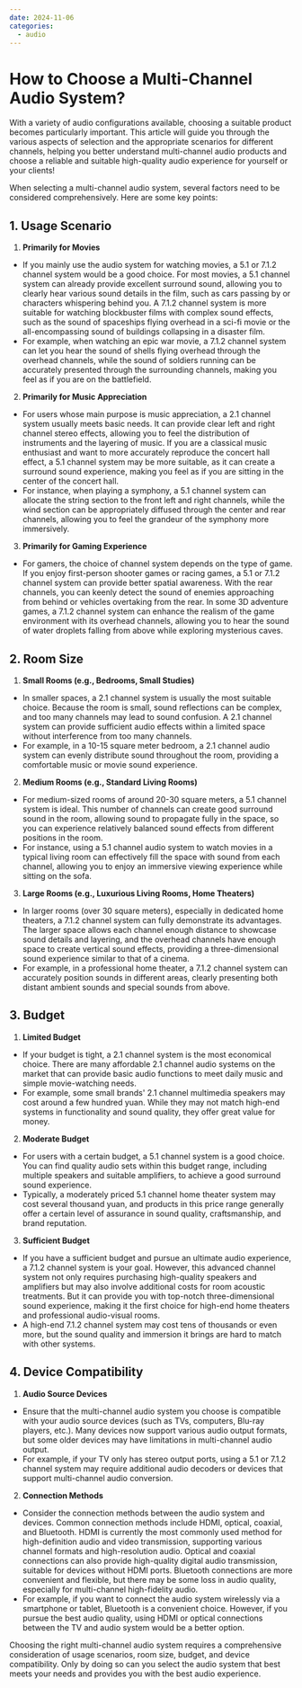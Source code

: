 ```yaml
---
date: 2024-11-06
categories:
  - audio
---
```


# How to Choose a Multi-Channel Audio System?
With a variety of audio configurations available, choosing a suitable product becomes particularly important. This article will guide you through the various aspects of selection and the appropriate scenarios for different channels, helping you better understand multi-channel audio products and choose a reliable and suitable high-quality audio experience for yourself or your clients!
<!-- more -->

When selecting a multi-channel audio system, several factors need to be considered comprehensively. Here are some key points:

## 1. Usage Scenario
1. **Primarily for Movies**
- If you mainly use the audio system for watching movies, a 5.1 or 7.1.2 channel system would be a good choice. For most movies, a 5.1 channel system can already provide excellent surround sound, allowing you to clearly hear various sound details in the film, such as cars passing by or characters whispering behind you. A 7.1.2 channel system is more suitable for watching blockbuster films with complex sound effects, such as the sound of spaceships flying overhead in a sci-fi movie or the all-encompassing sound of buildings collapsing in a disaster film.
- For example, when watching an epic war movie, a 7.1.2 channel system can let you hear the sound of shells flying overhead through the overhead channels, while the sound of soldiers running can be accurately presented through the surrounding channels, making you feel as if you are on the battlefield.

2. **Primarily for Music Appreciation**
- For users whose main purpose is music appreciation, a 2.1 channel system usually meets basic needs. It can provide clear left and right channel stereo effects, allowing you to feel the distribution of instruments and the layering of music. If you are a classical music enthusiast and want to more accurately reproduce the concert hall effect, a 5.1 channel system may be more suitable, as it can create a surround sound experience, making you feel as if you are sitting in the center of the concert hall.
- For instance, when playing a symphony, a 5.1 channel system can allocate the string section to the front left and right channels, while the wind section can be appropriately diffused through the center and rear channels, allowing you to feel the grandeur of the symphony more immersively.

3. **Primarily for Gaming Experience**
- For gamers, the choice of channel system depends on the type of game. If you enjoy first-person shooter games or racing games, a 5.1 or 7.1.2 channel system can provide better spatial awareness. With the rear channels, you can keenly detect the sound of enemies approaching from behind or vehicles overtaking from the rear. In some 3D adventure games, a 7.1.2 channel system can enhance the realism of the game environment with its overhead channels, allowing you to hear the sound of water droplets falling from above while exploring mysterious caves.

## 2. Room Size
1. **Small Rooms (e.g., Bedrooms, Small Studies)**
- In smaller spaces, a 2.1 channel system is usually the most suitable choice. Because the room is small, sound reflections can be complex, and too many channels may lead to sound confusion. A 2.1 channel system can provide sufficient audio effects within a limited space without interference from too many channels.
- For example, in a 10-15 square meter bedroom, a 2.1 channel audio system can evenly distribute sound throughout the room, providing a comfortable music or movie sound experience.

2. **Medium Rooms (e.g., Standard Living Rooms)**
- For medium-sized rooms of around 20-30 square meters, a 5.1 channel system is ideal. This number of channels can create good surround sound in the room, allowing sound to propagate fully in the space, so you can experience relatively balanced sound effects from different positions in the room.
- For instance, using a 5.1 channel audio system to watch movies in a typical living room can effectively fill the space with sound from each channel, allowing you to enjoy an immersive viewing experience while sitting on the sofa.

3. **Large Rooms (e.g., Luxurious Living Rooms, Home Theaters)**
- In larger rooms (over 30 square meters), especially in dedicated home theaters, a 7.1.2 channel system can fully demonstrate its advantages. The larger space allows each channel enough distance to showcase sound details and layering, and the overhead channels have enough space to create vertical sound effects, providing a three-dimensional sound experience similar to that of a cinema.
- For example, in a professional home theater, a 7.1.2 channel system can accurately position sounds in different areas, clearly presenting both distant ambient sounds and special sounds from above.

## 3. Budget
1. **Limited Budget**
- If your budget is tight, a 2.1 channel system is the most economical choice. There are many affordable 2.1 channel audio systems on the market that can provide basic audio functions to meet daily music and simple movie-watching needs.
- For example, some small brands' 2.1 channel multimedia speakers may cost around a few hundred yuan. While they may not match high-end systems in functionality and sound quality, they offer great value for money.

2. **Moderate Budget**
- For users with a certain budget, a 5.1 channel system is a good choice. You can find quality audio sets within this budget range, including multiple speakers and suitable amplifiers, to achieve a good surround sound experience.
- Typically, a moderately priced 5.1 channel home theater system may cost several thousand yuan, and products in this price range generally offer a certain level of assurance in sound quality, craftsmanship, and brand reputation.

3. **Sufficient Budget**
- If you have a sufficient budget and pursue an ultimate audio experience, a 7.1.2 channel system is your goal. However, this advanced channel system not only requires purchasing high-quality speakers and amplifiers but may also involve additional costs for room acoustic treatments. But it can provide you with top-notch three-dimensional sound experience, making it the first choice for high-end home theaters and professional audio-visual rooms.
- A high-end 7.1.2 channel system may cost tens of thousands or even more, but the sound quality and immersion it brings are hard to match with other systems.

## 4. Device Compatibility
1. **Audio Source Devices**
- Ensure that the multi-channel audio system you choose is compatible with your audio source devices (such as TVs, computers, Blu-ray players, etc.). Many devices now support various audio output formats, but some older devices may have limitations in multi-channel audio output.
- For example, if your TV only has stereo output ports, using a 5.1 or 7.1.2 channel system may require additional audio decoders or devices that support multi-channel audio conversion.

2. **Connection Methods**
- Consider the connection methods between the audio system and devices. Common connection methods include HDMI, optical, coaxial, and Bluetooth. HDMI is currently the most commonly used method for high-definition audio and video transmission, supporting various channel formats and high-resolution audio. Optical and coaxial connections can also provide high-quality digital audio transmission, suitable for devices without HDMI ports. Bluetooth connections are more convenient and flexible, but there may be some loss in audio quality, especially for multi-channel high-fidelity audio.
- For example, if you want to connect the audio system wirelessly via a smartphone or tablet, Bluetooth is a convenient choice. However, if you pursue the best audio quality, using HDMI or optical connections between the TV and audio system would be a better option.

Choosing the right multi-channel audio system requires a comprehensive consideration of usage scenarios, room size, budget, and device compatibility. Only by doing so can you select the audio system that best meets your needs and provides you with the best audio experience.
